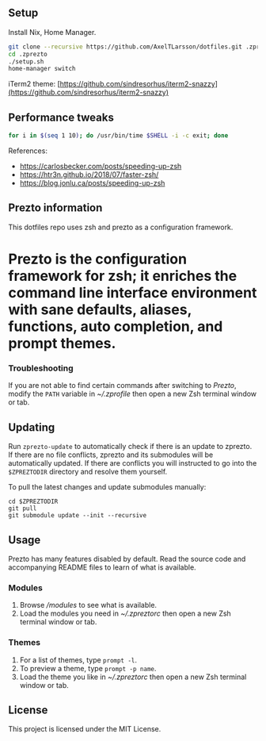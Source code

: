 ## Setup

Install Nix, Home Manager.

```bash
git clone --recursive https://github.com/AxelTLarsson/dotfiles.git .zprezto
cd .zprezto
./setup.sh
home-manager switch
```

iTerm2 theme: [https://github.com/sindresorhus/iterm2-snazzy](https://github.com/sindresorhus/iterm2-snazzy)

## Performance tweaks

```bash
for i in $(seq 1 10); do /usr/bin/time $SHELL -i -c exit; done
```

References:

- https://carlosbecker.com/posts/speeding-up-zsh
- https://htr3n.github.io/2018/07/faster-zsh/
- https://blog.jonlu.ca/posts/speeding-up-zsh

## Prezto information

This dotfiles repo uses zsh and prezto as a configuration framework.

Prezto is the configuration framework for zsh; it enriches the command line
interface environment with sane defaults, aliases, functions, auto completion,
and prompt themes.
=======

### Troubleshooting

If you are not able to find certain commands after switching to _Prezto_,
modify the `PATH` variable in _~/.zprofile_ then open a new Zsh terminal
window or tab.

## Updating

Run `zprezto-update` to automatically check if there is an update to zprezto.
If there are no file conflicts, zprezto and its submodules will be
automatically updated. If there are conflicts you will instructed to go into
the `$ZPREZTODIR` directory and resolve them yourself.

To pull the latest changes and update submodules manually:

```console
cd $ZPREZTODIR
git pull
git submodule update --init --recursive
```

## Usage

Prezto has many features disabled by default. Read the source code and
accompanying README files to learn of what is available.

### Modules

1. Browse _/modules_ to see what is available.
2. Load the modules you need in _~/.zpreztorc_ then open a new Zsh terminal
   window or tab.

### Themes

1. For a list of themes, type `prompt -l`.
2. To preview a theme, type `prompt -p name`.
3. Load the theme you like in _~/.zpreztorc_ then open a new Zsh terminal
   window or tab.

## License

This project is licensed under the MIT License.

[1]: http://www.zsh.org
[2]: http://i.imgur.com/nrGV6pg.png "sorin theme"
[3]: http://git-scm.com
[4]: https://github.com
[5]: http://gitimmersion.com
[6]: http://gitref.org
[7]: http://www.bash2zsh.com/zsh_refcard/refcard.pdf
[8]: http://grml.org/zsh/zsh-lovers.html
